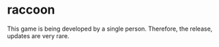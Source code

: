 # raccoon
 This game is being developed by a single person. Therefore, the release, updates are very rare.

